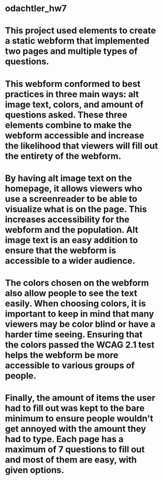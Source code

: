# odachtler_hw7
# This project used elements to create a static webform that implemented two pages and multiple types of questions.

# This webform conformed to best practices in three main ways: alt image text, colors, and amount of questions asked. These three elements combine to make the webform accessible and increase the likelihood that viewers will fill out the entirety of the webform.
# By having alt image text on the homepage, it allows viewers who use a screenreader to be able to visualize what is on the page. This increases accessibility for the webform and the population. Alt image text is an easy addition to ensure that the webform is accessible to a wider audience. 
# The colors chosen on the webform also allow people to see the text easily. When choosing colors, it is important to keep in mind that many viewers may be color blind or have a harder time seeing. Ensuring that the colors passed the WCAG 2.1 test helps the webform be more accessible to various groups of people. 
# Finally, the amount of items the user had to fill out was kept to the bare minimum to ensure people wouldn't get annoyed with the amount they had to type. Each page has a maximum of 7 questions to fill out and most of them are easy, with given options. 
